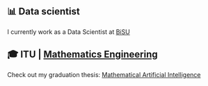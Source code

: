 ## 📊 Data scientist
I currently work as a Data Scientist at [BiSU](https://www.bisu.com.tr)
## 🎓 ITU | [Mathematics Engineering](https://matmuh.itu.edu.tr/en)
Check out my graduation thesis: [Mathematical Artificial Intelligence](https://mpospirit.github.io/thesis.html)

<!---
mpospirit/mpospirit is a ✨ special ✨ repository because its `README.md` (this file) appears on your GitHub profile.
You can click the Preview link to take a look at your changes.
--->

